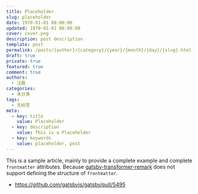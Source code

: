 ```yaml
---
title: Placeholder
slug: placeholder
date: 1970-01-01 00:00:00
updated: 1970-01-01 00:00:00
cover: cover.png
description: post description
template: post
permalink: /posts/{author}/{category}/{year}/{month}/{day}/{slug}.html
draft: true
private: true
featured: true
comment: true
authors:
  - 汪磊
categories:
  - 未分类
tags:
  - 无标签
meta:
  - key: title
    value: Placeholder
  - key: description
    value: This is a Placeholder
  - key: keywords
    value: placeholder, post
---
```


This is a sample article, mainly to provide a complete example and complete `frontmatter` attributes. Because [gatsby-transformer-remark](https://www.gatsbyjs.org/packages/gatsby-transformer-remark/) does not support defining the structure of `frontmatter`.

- https://github.com/gatsbyjs/gatsby/pull/5495
